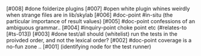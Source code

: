 [#008]       #done folderize plugins
[#007] #open white plugin whines weirdly when strange files are in lib/skylab
[#006]       #doc-point #in-situ (the particular importance of result values)
[#005]       #doc-point confessions of an ambiguous grammar..
[#004]       #inquiry-point choke point etc (#relates-to [#ts-013])
[#003]       #done test/all should (whitelist) run the tests in the proivded order,
             and not the lexical order?
[#002]       #doc-point coverage is a no-fun zone ..
[#001]       (identifying node for the test runner)
